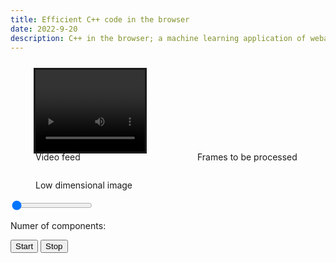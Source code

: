 ```yaml
---
title: Efficient C++ code in the browser
date: 2022-9-20
description: C++ in the browser; a machine learning application of webassembly with emscripten
---
```


<figure style="display:inline-block;">
    <video style="outline-style:solid;" id="videoInput" width="175" height="131" alt="asdasdasasd"> </video>
    <figcaption>Video feed</figcaption>
</figure>
<figure style="display:inline-block;">
    <canvas style="outline-style:solid;" id="canvasFrame" width="175" height="131"></canvas>
    <figcaption>Frames to be processed</figcaption>
</figure>
<figure style="display:inline-block;">
    <canvas style="outline-style:solid;" id="canvasOutput" width="175" height="131"></canvas>
    <figcaption>Low dimensional image</figcaption>
</figure>



<div class="slidecontainer">
    <input type="range" min="0" max="20" value="0" class="slider" id="ncompSlider">
    <p>Numer of components: <span id="ncompDisplay"></span></p>
</div>
<input type="button" id="startBtn" value="Start">
<input type="button" id="stopBtn" value="Stop">


<script src="/opencv.js" type="text/javascript"></script>
<script src="/HelloWasm.js"></script>
<script>

const ncompSlider = document.querySelector("#ncompSlider")
const startBtn = document.querySelector("#startBtn")
const stopBtn = document.querySelector("#stopBtn")
const video = document.querySelector("#videoInput")
const ncompDisplay = document.querySelector("#ncompDisplay")
ncompDisplay.innerHTML = parseInt(ncompSlider.value) + 1

const worker = new Worker("/worker.js")

let canvasFrame = document.getElementById("canvasFrame"); // canvasFrame is the id of <canvas>
let context = canvasFrame.getContext("2d");
let src = new cv.Mat(video.height, video.width, cv.CV_8UC4);
let dst = new cv.Mat(video.height, video.width, cv.CV_8UC1);
let RUNNING = false

video.addEventListener("play", startFrameProcess)
video.addEventListener("pause", stopFrameProcess)
startBtn.addEventListener("click", startFrameProcess)
stopBtn.addEventListener("click", stopFrameProcess)
stopBtn.disabled = true;

ncompSlider.addEventListener("change", updateNcomp)

// Open video stream
navigator.mediaDevices.getUserMedia({ video: true, audio: false })
.then(function(stream) {
    video.srcObject = stream;
})
.catch(function(err) {
    console.log("An error occurred! " + err);
});

async function startFrameProcess() {
    video.play()
    RUNNING = true
    let transferFrame = new Uint8Array(22925)
    startBtn.disabled = true
    stopBtn.disabled = false;

    while (RUNNING) {
        context.drawImage(video, 0, 0, video.width, video.height);
        src.data.set(context.getImageData(0, 0, video.width, video.height).data);
        cv.cvtColor(src, dst, cv.COLOR_RGBA2GRAY);
        
        transferFrame.set(dst.data)
        worker.postMessage({action: "start", transferFrame}, [transferFrame.buffer])
        transferFrame = await waitForFrameFromWorker()

        dst.data.set(transferFrame)
        cv.imshow("canvasOutput", dst); // canvasOutput is the id of another <canvas>;

    }
}
            
async function waitForFrameFromWorker() {
    return new Promise((resolve) => {
        worker.onmessage = (e) => {
            resolve(new Uint8Array(e.data.frame))
        }
    })
}

function stopFrameProcess() {
    video.pause()
    RUNNING = false
    worker.postMessage({action: "stop"})

    startBtn.disabled = false;
    stopBtn.disabled = true;
}

function updateNcomp() {
    ncompDisplay.innerHTML = parseInt(ncompSlider.value) + 1
    worker.postMessage({action: "updateNcomp", ncomp: ncompSlider.value})
}

</script>

